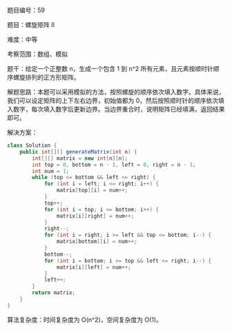 题目编号：59

题目：螺旋矩阵 II

难度：中等

考察范围：数组、模拟

题干：给定一个正整数 n，生成一个包含 1 到 n^2 所有元素，且元素按顺时针顺序螺旋排列的正方形矩阵。

解题思路：本题可以采用模拟的方法，按照螺旋的顺序依次填入数字。具体来说，我们可以设定矩阵的上下左右边界，初始值都为 0，然后按照顺时针的顺序依次填入数字，每次填入数字后更新边界。当边界重合时，说明矩阵已经填满，返回结果即可。

解决方案：

```java
class Solution {
    public int[][] generateMatrix(int n) {
        int[][] matrix = new int[n][n];
        int top = 0, bottom = n - 1, left = 0, right = n - 1;
        int num = 1;
        while (top <= bottom && left <= right) {
            for (int i = left; i <= right; i++) {
                matrix[top][i] = num++;
            }
            top++;
            for (int i = top; i <= bottom; i++) {
                matrix[i][right] = num++;
            }
            right--;
            for (int i = right; i >= left && top <= bottom; i--) {
                matrix[bottom][i] = num++;
            }
            bottom--;
            for (int i = bottom; i >= top && left <= right; i--) {
                matrix[i][left] = num++;
            }
            left++;
        }
        return matrix;
    }
}
```

算法复杂度：时间复杂度为 O(n^2)，空间复杂度为 O(1)。